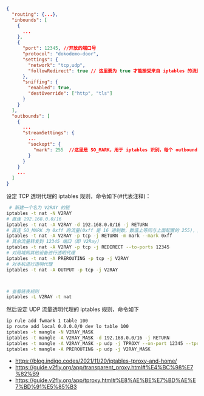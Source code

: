 





```json
{
  "routing": {...},
  "inbounds": [
    {
      ...
    },
    {
      "port": 12345, //开放的端口号
      "protocol": "dokodemo-door",
      "settings": {
        "network": "tcp,udp",
        "followRedirect": true // 这里要为 true 才能接受来自 iptables 的流量
      },
      "sniffing": {
        "enabled": true,
        "destOverride": ["http", "tls"]
      }
    }
  ],
  "outbounds": [
    {
      ...
      "streamSettings": {
        ...
        "sockopt": {
          "mark": 255  //这里是 SO_MARK，用于 iptables 识别，每个 outbound 都要配置；255可以改成其他数值，但要与下面的 iptables 规则对应；如果有多个 outbound，最好将所有 outbound 的 SO_MARK 都设置成一样的数值
        }
      }
    }
    ...
  ]
}
```

设定 TCP 透明代理的 iptables 规则，命令如下(#代表注释)：



```bash
 # 新建一个名为 V2RAY 的链
iptables -t nat -N V2RAY
# 直连 192.168.0.0/16 
iptables -t nat -A V2RAY -d 192.168.0.0/16 -j RETURN 
# 直连 SO_MARK 为 0xff 的流量(0xff 是 16 进制数，数值上等同与上面配置的 255)，此规则目的是避免代理本机(网关)流量出现回环问题
iptables -t nat -A V2RAY -p tcp -j RETURN -m mark --mark 0xff 
# 其余流量转发到 12345 端口（即 V2Ray）
iptables -t nat -A V2RAY -p tcp -j REDIRECT --to-ports 12345 
# 对局域网其他设备进行透明代理
iptables -t nat -A PREROUTING -p tcp -j V2RAY 
# 对本机进行透明代理
iptables -t nat -A OUTPUT -p tcp -j V2RAY 



# 查看链表规则
iptables -L V2RAY -t nat
```

然后设定 UDP 流量透明代理的 iptables 规则，命令如下

```bash
ip rule add fwmark 1 table 100
ip route add local 0.0.0.0/0 dev lo table 100
iptables -t mangle -N V2RAY_MASK
iptables -t mangle -A V2RAY_MASK -d 192.168.0.0/16 -j RETURN
iptables -t mangle -A V2RAY_MASK -p udp -j TPROXY --on-port 12345 --tproxy-mark 1
iptables -t mangle -A PREROUTING -p udp -j V2RAY_MASK

```





- https://blog.indigo.codes/2021/11/20/iptables-tproxy-and-home/
- https://guide.v2fly.org/app/transparent_proxy.html#%E4%BC%98%E7%82%B9
- https://guide.v2fly.org/app/tproxy.html#%E8%AE%BE%E7%BD%AE%E7%BD%91%E5%85%B3